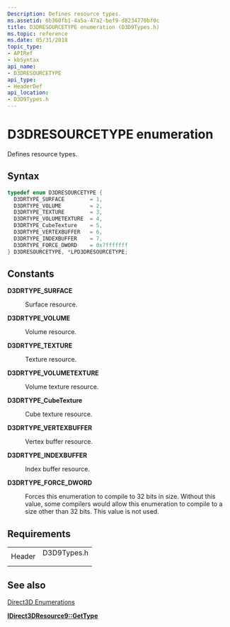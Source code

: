 ```yaml
---
Description: Defines resource types.
ms.assetid: 6b360fb1-4a5a-47a2-bef9-d8234770bf0c
title: D3DRESOURCETYPE enumeration (D3D9Types.h)
ms.topic: reference
ms.date: 05/31/2018
topic_type:
- APIRef
- kbSyntax
api_name:
- D3DRESOURCETYPE
api_type:
- HeaderDef
api_location:
- D3D9Types.h
---
```


# D3DRESOURCETYPE enumeration

Defines resource types.

## Syntax


```C++
typedef enum D3DRESOURCETYPE { 
  D3DRTYPE_SURFACE        = 1,
  D3DRTYPE_VOLUME         = 2,
  D3DRTYPE_TEXTURE        = 3,
  D3DRTYPE_VOLUMETEXTURE  = 4,
  D3DRTYPE_CubeTexture    = 5,
  D3DRTYPE_VERTEXBUFFER   = 6,
  D3DRTYPE_INDEXBUFFER    = 7,
  D3DRTYPE_FORCE_DWORD    = 0x7fffffff
} D3DRESOURCETYPE, *LPD3DRESOURCETYPE;
```



## Constants

<dl> <dt>

<span id="D3DRTYPE_SURFACE"></span><span id="d3drtype_surface"></span>**D3DRTYPE\_SURFACE**
</dt> <dd>

Surface resource.

</dd> <dt>

<span id="D3DRTYPE_VOLUME"></span><span id="d3drtype_volume"></span>**D3DRTYPE\_VOLUME**
</dt> <dd>

Volume resource.

</dd> <dt>

<span id="D3DRTYPE_TEXTURE"></span><span id="d3drtype_texture"></span>**D3DRTYPE\_TEXTURE**
</dt> <dd>

Texture resource.

</dd> <dt>

<span id="D3DRTYPE_VOLUMETEXTURE"></span><span id="d3drtype_volumetexture"></span>**D3DRTYPE\_VOLUMETEXTURE**
</dt> <dd>

Volume texture resource.

</dd> <dt>

<span id="D3DRTYPE_CubeTexture"></span><span id="d3drtype_cubetexture"></span><span id="D3DRTYPE_CUBETEXTURE"></span>**D3DRTYPE\_CubeTexture**
</dt> <dd>

Cube texture resource.

</dd> <dt>

<span id="D3DRTYPE_VERTEXBUFFER"></span><span id="d3drtype_vertexbuffer"></span>**D3DRTYPE\_VERTEXBUFFER**
</dt> <dd>

Vertex buffer resource.

</dd> <dt>

<span id="D3DRTYPE_INDEXBUFFER"></span><span id="d3drtype_indexbuffer"></span>**D3DRTYPE\_INDEXBUFFER**
</dt> <dd>

Index buffer resource.

</dd> <dt>

<span id="D3DRTYPE_FORCE_DWORD"></span><span id="d3drtype_force_dword"></span>**D3DRTYPE\_FORCE\_DWORD**
</dt> <dd>

Forces this enumeration to compile to 32 bits in size. Without this value, some compilers would allow this enumeration to compile to a size other than 32 bits. This value is not used.

</dd> </dl>

## Requirements



|                   |                                                                                        |
|-------------------|----------------------------------------------------------------------------------------|
| Header<br/> | <dl> <dt>D3D9Types.h</dt> </dl> |



## See also

<dl> <dt>

[Direct3D Enumerations](dx9-graphics-reference-d3d-enums.md)
</dt> <dt>

[**IDirect3DResource9::GetType**](/windows/win32/api/d3d9helper/nf-d3d9helper-idirect3dresource9-gettype)
</dt> </dl>

 

 